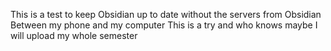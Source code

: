 This is a test to keep Obsidian up to date without the servers from Obsidian
Between my phone and my computer
This is a try and who knows maybe I will upload my whole semester